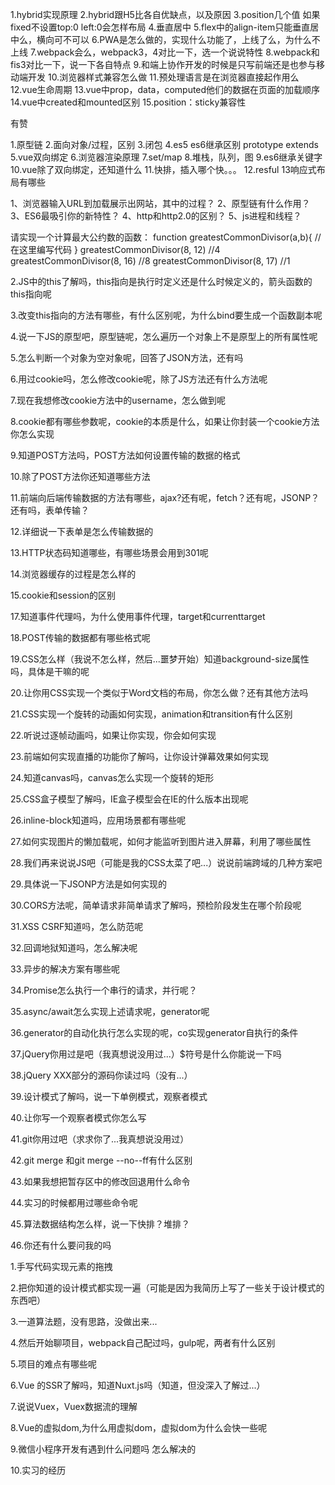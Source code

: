 

1.hybrid实现原理
2.hybrid跟H5比各自优缺点，以及原因
3.position几个值 如果 fixed不设置top:0 left:0会怎样布局
4.垂直居中
5.flex中的align-item只能垂直居中么，横向可不可以
6.PWA是怎么做的，实现什么功能了，上线了么，为什么不上线
7.webpack会么，webpack3，4对比一下，选一个说说特性
8.webpack和fis3对比一下，说一下各自特点
9.和端上协作开发的时候是只写前端还是也参与移动端开发
10.浏览器样式兼容怎么做
11.预处理语言是在浏览器直接起作用么
12.vue生命周期
13.vue中prop，data，computed他们的数据在页面的加载顺序
14.vue中created和mounted区别
15.position：sticky兼容性

有赞

1.原型链
2.面向对象/过程，区别
3.闭包
4.es5 es6继承区别  prototype extends
5.vue双向绑定
6.浏览器渲染原理
7.set/map
8.堆栈，队列，图
9.es6继承关键字
10.vue除了双向绑定，还知道什么
11.快排，插入哪个快。。。
12.resful
13响应式布局有哪些


1、浏览器输入URL到加载展示出网站，其中的过程？
2、原型链有什么作用？
3、ES6最吸引你的新特性？
4、http和http2.0的区别？
5、js进程和线程？

请实现一个计算最大公约数的函数：
function greatestCommonDivisor(a,b){
//在这里编写代码
}
greatestCommonDivisor(8, 12) //4
greatestCommonDivisor(8, 16) //8
greatestCommonDivisor(8, 17) //1

2.JS中的this了解吗，this指向是执行时定义还是什么时候定义的，箭头函数的this指向呢

3.改变this指向的方法有哪些，有什么区别呢，为什么bind要生成一个函数副本呢

4.说一下JS的原型吧，原型链呢，怎么遍历一个对象上不是原型上的所有属性呢

5.怎么判断一个对象为空对象呢，回答了JSON方法，还有吗

6.用过cookie吗，怎么修改cookie呢，除了JS方法还有什么方法呢

7.现在我想修改cookie方法中的username，怎么做到呢

8.cookie都有哪些参数呢，cookie的本质是什么，如果让你封装一个cookie方法你怎么实现

9.知道POST方法吗，POST方法如何设置传输的数据的格式

10.除了POST方法你还知道哪些方法

11.前端向后端传输数据的方法有哪些，ajax?还有呢，fetch？还有呢，JSONP？还有吗，表单传输？

12.详细说一下表单是怎么传输数据的

13.HTTP状态码知道哪些，有哪些场景会用到301呢

14.浏览器缓存的过程是怎么样的

15.cookie和session的区别

17.知道事件代理吗，为什么使用事件代理，target和currenttarget

18.POST传输的数据都有哪些格式呢

19.CSS怎么样（我说不怎么样，然后...噩梦开始）知道background-size属性吗，具体是干嘛的呢

20.让你用CSS实现一个类似于Word文档的布局，你怎么做？还有其他方法吗

21.CSS实现一个旋转的动画如何实现，animation和transition有什么区别

22.听说过逐帧动画吗，如果让你实现，你会如何实现

23.前端如何实现直播的功能你了解吗，让你设计弹幕效果如何实现

24.知道canvas吗，canvas怎么实现一个旋转的矩形

25.CSS盒子模型了解吗，IE盒子模型会在IE的什么版本出现呢

26.inline-block知道吗，应用场景都有哪些呢

27.如何实现图片的懒加载呢，如何才能监听到图片进入屏幕，利用了哪些属性

28.我们再来说说JS吧（可能是我的CSS太菜了吧...）说说前端跨域的几种方案吧

29.具体说一下JSONP方法是如何实现的

30.CORS方法呢，简单请求非简单请求了解吗，预检阶段发生在哪个阶段呢

31.XSS CSRF知道吗，怎么防范呢

32.回调地狱知道吗，怎么解决呢

33.异步的解决方案有哪些呢

34.Promise怎么执行一个串行的请求，并行呢？

35.async/await怎么实现上述请求呢，generator呢

36.generator的自动化执行怎么实现的呢，co实现generator自执行的条件

37.jQuery你用过是吧（我真想说没用过...）$符号是什么你能说一下吗

38.jQuery XXX部分的源码你读过吗（没有...）

39.设计模式了解吗，说一下单例模式，观察者模式

40.让你写一个观察者模式你怎么写

41.git你用过吧（求求你了...我真想说没用过）

42.git merge 和git merge --no--ff有什么区别

43.如果我想把暂存区中的修改回退用什么命令

44.实习的时候都用过哪些命令呢

45.算法数据结构怎么样，说一下快排？堆排？

46.你还有什么要问我的吗



1.手写代码实现元素的拖拽

2.把你知道的设计模式都实现一遍（可能是因为我简历上写了一些关于设计模式的东西吧）

3.一道算法题，没有思路，没做出来...

4.然后开始聊项目，webpack自己配过吗，gulp呢，两者有什么区别

5.项目的难点有哪些呢

6.Vue 的SSR了解吗，知道Nuxt.js吗（知道，但没深入了解过...）

7.说说Vuex，Vuex数据流的理解

8.Vue的虚拟dom,为什么用虚拟dom，虚拟dom为什么会快一些呢

9.微信小程序开发有遇到什么问题吗 怎么解决的

10.实习的经历
